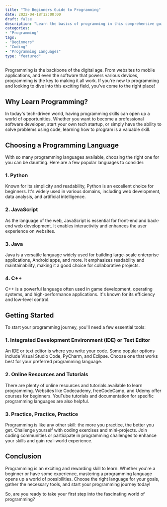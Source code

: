 ```yaml
---
title: "The Beginners Guide to Programming"
date: 2022-04-18T12:00:00
draft: false
description: "Learn the basics of programming in this comprehensive guide."
categories:
- "Programming"
tags:
- "Beginners"
- "Coding"
- "Programming Languages"
type: "featured"
---
```


Programming is the backbone of the digital age. From websites to mobile applications, and even the software that powers various devices, programming is the key to making it all work. If you're new to programming and looking to dive into this exciting field, you've come to the right place!

## Why Learn Programming?

In today's tech-driven world, having programming skills can open up a world of opportunities. Whether you want to become a professional software developer, start your own tech startup, or simply have the ability to solve problems using code, learning how to program is a valuable skill.

## Choosing a Programming Language

With so many programming languages available, choosing the right one for you can be daunting. Here are a few popular languages to consider:

### 1. Python

Known for its simplicity and readability, Python is an excellent choice for beginners. It's widely used in various domains, including web development, data analysis, and artificial intelligence.

### 2. JavaScript

As the language of the web, JavaScript is essential for front-end and back-end web development. It enables interactivity and enhances the user experience on websites.

### 3. Java

Java is a versatile language widely used for building large-scale enterprise applications, Android apps, and more. It emphasizes readability and maintainability, making it a good choice for collaborative projects.

### 4. C++

C++ is a powerful language often used in game development, operating systems, and high-performance applications. It's known for its efficiency and low-level control.

## Getting Started

To start your programming journey, you'll need a few essential tools:

### 1. Integrated Development Environment (IDE) or Text Editor

An IDE or text editor is where you write your code. Some popular options include Visual Studio Code, PyCharm, and Eclipse. Choose one that works best for your preferred programming language.

### 2. Online Resources and Tutorials

There are plenty of online resources and tutorials available to learn programming. Websites like Codecademy, freeCodeCamp, and Udemy offer courses for beginners. YouTube tutorials and documentation for specific programming languages are also helpful.

### 3. Practice, Practice, Practice

Programming is like any other skill: the more you practice, the better you get. Challenge yourself with coding exercises and mini-projects. Join coding communities or participate in programming challenges to enhance your skills and gain real-world experience.

## Conclusion

Programming is an exciting and rewarding skill to learn. Whether you're a beginner or have some experience, mastering a programming language opens up a world of possibilities. Choose the right language for your goals, gather the necessary tools, and start your programming journey today!

So, are you ready to take your first step into the fascinating world of programming?
